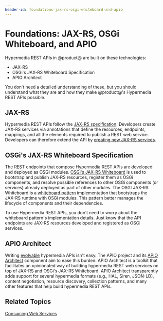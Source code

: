 ```yaml
---
header-id: foundations-jax-rs-osgi-whiteboard-and-apio
---
```


# Foundations: JAX-RS, OSGi Whiteboard, and APIO

Hypermedia REST APIs in @product@ are built on these technologies:

-   JAX-RS
-   OSGi's JAX-RS Whiteboard Specification
-   APIO Architect

You don't need a detailed understanding of these, but you should understand what 
they are and how they make @product@'s Hypermedia REST APIs possible. 

## JAX-RS

Hypermedia REST APIs follow the 
[JAX-RS specification](http://download.oracle.com/otndocs/jcp/jaxrs-2_1-final-eval-spec/index.html). 
Developers create JAX-RS services via annotations that define the resources, 
endpoints, mappings, and all the elements required to publish a REST web 
service. Developers can therefore extend the API by 
[creating new JAX-RS services](https://docs.oracle.com/javaee/7/tutorial/jaxrs.htm). 

## OSGi's JAX-RS Whiteboard Specification

The REST endpoints that compose Hypermedia REST APIs are developed and deployed 
as OSGi modules. 
[OSGi's JAX-RS Whiteboard](https://osgi.org/specification/osgi.cmpn/7.0.0/service.jaxrs.html#service.jaxrs.whiteboard) 
is used to bootstrap and publish JAX-RS resources, register them as OSGi 
components, and resolve possible references to other OSGi components (or 
services) already deployed as part of other modules. The OSGI JAX-RS Whiteboard 
is a 
[whiteboard pattern](https://en.wikipedia.org/wiki/Whiteboard_Pattern) 
implementation that bootstraps the JAX-RS runtime with OSGi modules. This 
pattern better manages the lifecycle of components and their dependencies. 

To use Hypermedia REST APIs, you don't need to worry about the whiteboard 
pattern's implementation details. Just know that the API endpoints are JAX-RS 
resources developed and registered as OSGi services. 

## APIO Architect

Writing 
[evolvable](https://evolvable-apis.org/) 
hypermedia APIs isn't easy. The APIO project and its 
[APIO Architect](https://github.com/liferay/com-liferay-apio-architect) 
component aim to ease this burden. APIO Architect is a toolkit that facilitates 
an opinionated way of building hypermedia REST web services on top of JAX-RS and 
OSGi's JAX-RS Whiteboard. APIO Architect transparently adds support for several 
hypermedia formats (e.g., HAL, Siren, JSON-LD), content negotiation, resource 
discovery, collection patterns, and many other features that help build 
hypermedia REST APIs. 

## Related Topics

[Consuming Web Services](/docs/7-1/tutorials/-/knowledge_base/t/consuming-web-services)
